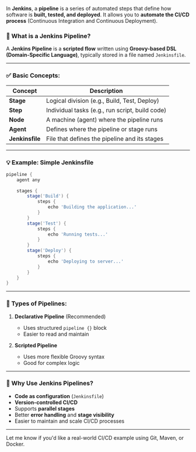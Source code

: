 In **Jenkins**, a **pipeline** is a series of automated steps that define how software is **built, tested, and deployed**. It allows you to **automate the CI/CD process** (Continuous Integration and Continuous Deployment).

### 🔧 What is a Jenkins Pipeline?

A **Jenkins Pipeline** is a **scripted flow** written using **Groovy-based DSL (Domain-Specific Language)**, typically stored in a file named `Jenkinsfile`.

---

### ✅ Basic Concepts:

| Concept         | Description                                     |
| --------------- | ----------------------------------------------- |
| **Stage**       | Logical division (e.g., Build, Test, Deploy)    |
| **Step**        | Individual tasks (e.g., run script, build code) |
| **Node**        | A machine (agent) where the pipeline runs       |
| **Agent**       | Defines where the pipeline or stage runs        |
| **Jenkinsfile** | File that defines the pipeline and its stages   |

---

### 💡 Example: Simple Jenkinsfile

```groovy
pipeline {
    agent any
    
    stages {
        stage('Build') {
            steps {
                echo 'Building the application...'
            }
        }
        stage('Test') {
            steps {
                echo 'Running tests...'
            }
        }
        stage('Deploy') {
            steps {
                echo 'Deploying to server...'
            }
        }
    }
}
```

---

### 🧱 Types of Pipelines:

1. **Declarative Pipeline** (Recommended)

   * Uses structured `pipeline {}` block
   * Easier to read and maintain

2. **Scripted Pipeline**

   * Uses more flexible Groovy syntax
   * Good for complex logic

---

### 🎯 Why Use Jenkins Pipelines?

* **Code as configuration** (`Jenkinsfile`)
* **Version-controlled CI/CD**
* Supports **parallel stages**
* Better **error handling** and **stage visibility**
* Easier to maintain and scale CI/CD processes

---

Let me know if you'd like a real-world CI/CD example using Git, Maven, or Docker.
